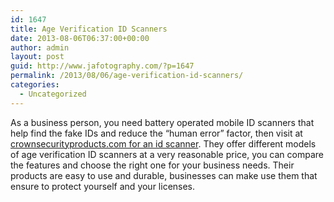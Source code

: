 ```yaml
---
id: 1647
title: Age Verification ID Scanners
date: 2013-08-06T06:37:00+00:00
author: admin
layout: post
guid: http://www.jafotography.com/?p=1647
permalink: /2013/08/06/age-verification-id-scanners/
categories:
  - Uncategorized
---
```

As a business person, you need battery operated mobile ID scanners that help find the fake IDs and reduce the “human error” factor, then visit at [crownsecurityproducts.com for an id scanner](http://crownsecurityproducts.com/age-verification/id-scanners.html). They offer different models of age verification ID scanners at a very reasonable price, you can compare the features and choose the right one for your business needs. Their products are easy to use and durable, businesses can make use them that ensure to protect yourself and your licenses.